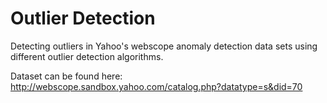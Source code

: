 # Outlier Detection
Detecting outliers in Yahoo's webscope anomaly detection data sets using different outlier detection algorithms.

Dataset can be found here: http://webscope.sandbox.yahoo.com/catalog.php?datatype=s&did=70
